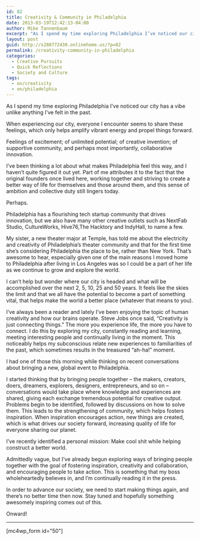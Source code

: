 ```yaml
---
id: 82
title: Creativity & Community in Philadelphia
date: 2013-03-19T12:42:13-04:00
author: Mike Tannenbaum
excerpt: "As I spend my time exploring Philadelphia I’ve noticed our city has a vibe unlike anything I’ve felt in the past. As such, I’ve recently identified a personal mission: Make cool shit while helping construct a better world."
layout: post
guid: http://s288772430.onlinehome.us/?p=82
permalink: /creativity-community-in-philadelphia
categories:
  - Creative Pursuits
  - Quick Reflections
  - Society and Culture
tags:
  - on/creativity
  - on/philadelphia
---
```

As I spend my time exploring Philadelphia I’ve noticed our city has a vibe unlike anything I’ve felt in the past.

When experiencing our city, everyone I encounter seems to share these feelings, which only helps amplify vibrant energy and propel things forward.

Feelings of excitement; of unlimited potential; of creative invention; of supportive community, and perhaps most importantly, collaborative innovation.

I’ve been thinking a lot about what makes Philadelphia feel this way, and I haven’t quite figured it out yet. Part of me attributes it to the fact that the original founders once lived here, working together and striving to create a better way of life for themselves and those around them, and this sense of ambition and collective duty still lingers today.

Perhaps.

Philadelphia has a flourishing tech startup community that drives innovation, but we also have many other creative outlets such as NextFab Studio, CultureWorks, Hive76,The Hacktory and IndyHall, to name a few.

My sister, a new theater major at Temple, has told me about the electricity and creativity of Philadelphia’s theater community and that for the first time she’s considering Philadelphia the place to be, rather than New York. That’s awesome to hear, especially given one of the main reasons I moved home to Philadelphia after living in Los Angeles was so I could be a part of her life as we continue to grow and explore the world.

I can’t help but wonder where our city is headed and what will be accomplished over the next 2, 5, 10, 25 and 50 years. It feels like the skies the limit and that we all have the potential to become a part of something vital, that helps make the world a better place (whatever that means to you).

I’ve always been a reader and lately I’ve been enjoying the topic of human creativity and how our brains operate. Steve Jobs once said, “Creativity is just connecting things.” The more you experience life, the more you have to connect. I do this by exploring my city, constantly reading and learning, meeting interesting people and continually living in the moment. This noticeably helps my subconscious relate new experiences to familiarities of the past, which sometimes results in the treasured “ah-ha!” moment.

I had one of those this morning while thinking on recent conversations about bringing a new, global event to Philadelphia.

I started thinking that by bringing people together – the makers, creators, doers, dreamers, explorers, designers, entrepreneurs, and so on – conversations would take place where knowledge and experiences are shared, giving each exchange tremendous potential for creative output. Problems begin to be identified, followed by discussions on how to solve them. This leads to the strengthening of community, which helps fosters inspiration. When inspiration encourages action, new things are created, which is what drives our society forward, increasing quality of life for everyone sharing our planet.

I’ve recently identified a personal mission: Make cool shit while helping construct a better world.

Admittedly vague, but I’ve already begun exploring ways of bringing people together with the goal of fostering inspiration, creativity and collaboration, and encouraging people to take action. This is something that my boss wholeheartedly believes in, and I’m continually reading it in the press.

In order to advance our society, we need to start making things again, and there’s no better time then now. Stay tuned and hopefully something awesomely inspiring comes out of this.

Onward!

<hr />

[mc4wp_form id="50"]
